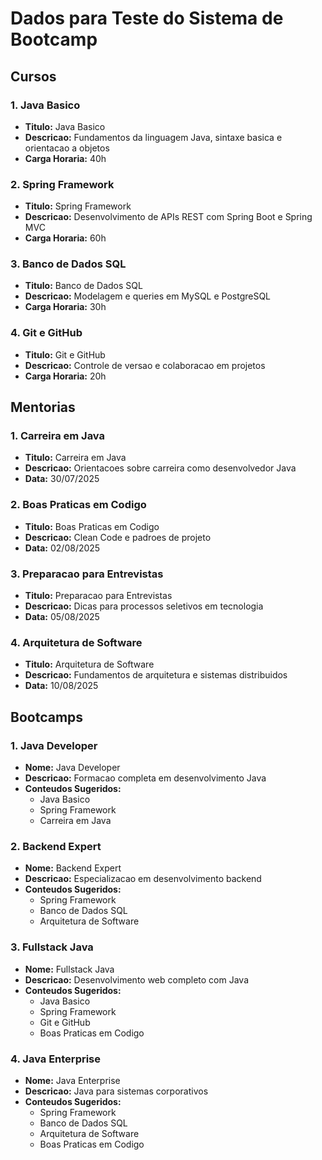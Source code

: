 # Dados para Teste do Sistema de Bootcamp

## Cursos
### 1. Java Basico
- **Titulo:** Java Basico
- **Descricao:** Fundamentos da linguagem Java, sintaxe basica e orientacao a objetos
- **Carga Horaria:** 40h

### 2. Spring Framework
- **Titulo:** Spring Framework
- **Descricao:** Desenvolvimento de APIs REST com Spring Boot e Spring MVC
- **Carga Horaria:** 60h

### 3. Banco de Dados SQL
- **Titulo:** Banco de Dados SQL
- **Descricao:** Modelagem e queries em MySQL e PostgreSQL
- **Carga Horaria:** 30h

### 4. Git e GitHub
- **Titulo:** Git e GitHub
- **Descricao:** Controle de versao e colaboracao em projetos
- **Carga Horaria:** 20h

## Mentorias
### 1. Carreira em Java
- **Titulo:** Carreira em Java
- **Descricao:** Orientacoes sobre carreira como desenvolvedor Java
- **Data:** 30/07/2025

### 2. Boas Praticas em Codigo
- **Titulo:** Boas Praticas em Codigo
- **Descricao:** Clean Code e padroes de projeto
- **Data:** 02/08/2025

### 3. Preparacao para Entrevistas
- **Titulo:** Preparacao para Entrevistas
- **Descricao:** Dicas para processos seletivos em tecnologia
- **Data:** 05/08/2025

### 4. Arquitetura de Software
- **Titulo:** Arquitetura de Software
- **Descricao:** Fundamentos de arquitetura e sistemas distribuidos
- **Data:** 10/08/2025

## Bootcamps
### 1. Java Developer
- **Nome:** Java Developer
- **Descricao:** Formacao completa em desenvolvimento Java
- **Conteudos Sugeridos:**
  - Java Basico
  - Spring Framework
  - Carreira em Java

### 2. Backend Expert
- **Nome:** Backend Expert
- **Descricao:** Especializacao em desenvolvimento backend
- **Conteudos Sugeridos:**
  - Spring Framework
  - Banco de Dados SQL
  - Arquitetura de Software

### 3. Fullstack Java
- **Nome:** Fullstack Java
- **Descricao:** Desenvolvimento web completo com Java
- **Conteudos Sugeridos:**
  - Java Basico
  - Spring Framework
  - Git e GitHub
  - Boas Praticas em Codigo

### 4. Java Enterprise
- **Nome:** Java Enterprise
- **Descricao:** Java para sistemas corporativos
- **Conteudos Sugeridos:**
  - Spring Framework
  - Banco de Dados SQL
  - Arquitetura de Software
  - Boas Praticas em Codigo